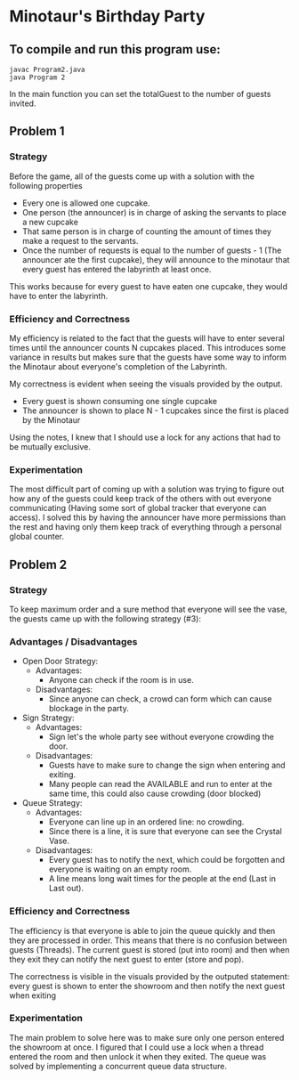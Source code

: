 # Minotaur's Birthday Party

## To compile and run this program use:

```
javac Program2.java
java Program 2
```

In the main function you can set the totalGuest to the number of guests invited.

## Problem 1

### Strategy

Before the game, all of the guests come up with a solution with the following properties

- Every one is allowed one cupcake.
- One person (the announcer) is in charge of asking the servants to place a new cupcake
- That same person is in charge of counting the amount of times they make a request to the servants.
- Once the number of requests is equal to the number of guests - 1 (The announcer ate the first cupcake), they will announce to the minotaur that every guest has entered the labyrinth at least once.

This works because for every guest to have eaten one cupcake, they would have to enter the labyrinth.

### Efficiency and Correctness

My efficiency is related to the fact that the guests will have to enter several times until the announcer counts N cupcakes placed. This introduces some variance in results but makes sure that the guests have some way to inform the Minotaur about everyone's completion of the Labyrinth.

My correctness is evident when seeing the visuals provided by the output.

- Every guest is shown consuming one single cupcake
- The announcer is shown to place N - 1 cupcakes since the first is placed by the Minotaur

Using the notes, I knew that I should use a lock for any actions that had to be mutually exclusive.

### Experimentation

The most difficult part of coming up with a solution was trying to figure out how any of the guests could keep track of the others with out everyone communicating (Having some sort of global tracker that everyone can access). I solved this by having the announcer have more permissions than the rest and having only them keep track of everything through a personal global counter.

## Problem 2

### Strategy

To keep maximum order and a sure method that everyone will see the vase, the guests came up with the following strategy (#3):

### Advantages / Disadvantages

- Open Door Strategy:
  - Advantages:
    - Anyone can check if the room is in use.
  - Disadvantages:
    - Since anyone can check, a crowd can form which can cause blockage in the party.
- Sign Strategy:
  - Advantages:
    - Sign let's the whole party see without everyone crowding the door.
  - Disadvantages:
    - Guests have to make sure to change the sign when entering and exiting.
    - Many people can read the AVAILABLE and run to enter at the same time, this could also cause crowding (door blocked)
- Queue Strategy:
  - Advantages:
    - Everyone can line up in an ordered line: no crowding.
    - Since there is a line, it is sure that everyone can see the Crystal Vase.
  - Disadvantages:
    - Every guest has to notify the next, which could be forgotten and everyone is waiting on an empty room.
    - A line means long wait times for the people at the end (Last in Last out).

### Efficiency and Correctness

The efficiency is that everyone is able to join the queue quickly and then they are processed in order. This means that there is no confusion between guests (Threads). The current guest is stored (put into room) and then when they exit they can notify the next guest to enter (store and pop).

The correctness is visible in the visuals provided by the outputed statement:
every guest is shown to enter the showroom and then notify the next guest when exiting

### Experimentation

The main problem to solve here was to make sure only one person entered the showroom at once. I figured that I could use a lock when a thread entered the room and then unlock it when they exited. The queue was solved by implementing a concurrent queue data structure.
